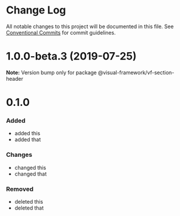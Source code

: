 # Change Log

All notable changes to this project will be documented in this file.
See [Conventional Commits](https://conventionalcommits.org) for commit guidelines.

# 1.0.0-beta.3 (2019-07-25)

**Note:** Version bump only for package @visual-framework/vf-section-header





# 0.1.0

### Added
- added this
- added that

### Changes

- changed this
- changed that

### Removed

- deleted this
- deleted that
